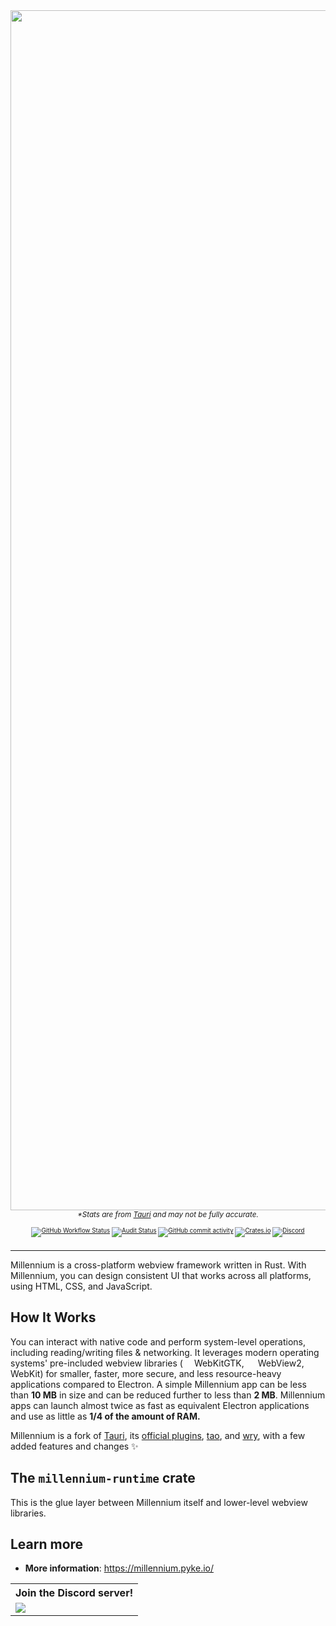 <div align=center>
	<a href="https://millennium.pyke.io"><img src="https://github.com/pykeio/millennium/raw/main/.github/banner.png" width=1920></a>
	<sub><i>*Stats are from <a href="https://github.com/tauri-apps/tauri">Tauri</a> and may not be fully accurate.</i><sub>
	<br /><br />
	<a href="https://github.com/pykeio/millennium/actions"><img alt="GitHub Workflow Status" src="https://img.shields.io/github/workflow/status/pykeio/millennium/Test%20Millennium%20(Rust)?style=for-the-badge&logo=github-actions&logoColor=white"></a>  <a href="https://github.com/pykeio/millennium/actions"><img alt="Audit Status" src="https://img.shields.io/github/workflow/status/pykeio/millennium/Audit?style=for-the-badge&logo=data:image/svg+xml;base64,PHN2ZyB4bWxucz0iaHR0cDovL3d3dy53My5vcmcvMjAwMC9zdmciIHZpZXdCb3g9IjAgMCAyNCAyNCI%2BPHBhdGggZmlsbD0iI2ZmZiIgZD0iTTEyIDEyaDdjLS41IDQuMS0zLjMgNy44LTcgOXYtOUg1VjYuM2w3LTMuMU0xMiAxIDMgNXY2YzAgNS42IDMuOCAxMC43IDkgMTIgNS4yLTEuMyA5LTYuNCA5LTEyVjVsLTktNFoiLz48L3N2Zz4%3D&label=audit"></a> <a href="https://github.com/pykeio/millennium/graphs/commit-activity"><img alt="GitHub commit activity" src="https://img.shields.io/github/commit-activity/m/pykeio/millennium?style=for-the-badge&logo=github"></a> <a href="https://crates.io/crates/millennium"><img alt="Crates.io" src="https://img.shields.io/crates/d/millennium?style=for-the-badge&logo=rust"></a> <a href="https://discord.gg/CETPevXFgD"><img alt="Discord" src="https://img.shields.io/discord/958136515010101248?style=for-the-badge&logo=discord&logoColor=white"></a>
	<br /><br />
	<hr />
</div>

Millennium is a cross-platform webview framework written in Rust. With Millennium, you can design consistent UI that works across all platforms, using HTML, CSS, and JavaScript.

## How It Works
You can interact with native code and perform system-level operations, including reading/writing files & networking. It leverages modern operating systems' pre-included webview libraries (<img src="https://cdn.jsdelivr.net/gh/devicons/devicon/icons/ubuntu/ubuntu-plain.svg" height=14 /> WebKitGTK, <img src="https://cdn.jsdelivr.net/gh/devicons/devicon/icons/windows8/windows8-original.svg" height=14 /> WebView2, <img src="https://cdn.jsdelivr.net/gh/devicons/devicon/icons/apple/apple-original.svg" height=14 /> WebKit) for smaller, faster, more secure, and less resource-heavy applications compared to Electron. A simple Millennium app can be less than **10 MB** in size and can be reduced further to less than **2 MB**. Millennium apps can launch almost twice as fast as equivalent Electron applications and use as little as __1/4 of the amount of RAM.__

Millennium is a fork of [Tauri](https://tauri.studio/), its [official plugins](https://github.com/tauri-apps/awesome-tauri#plugins), [tao](https://github.com/tauri-apps/tao/), and [wry](https://github.com/tauri-apps/wry), with a few added features and changes ✨

## The `millennium-runtime` crate
This is the glue layer between Millennium itself and lower-level webview libraries.

## Learn more

- **More information**: https://millennium.pyke.io/
<!--
- **Getting started**: 
- **JS API reference**:
- **Rust API reference**:
-->

<table>
    <tr><th align="center">Join the Discord server!</th></tr>
    <tr>
        <td><a href="https://discord.gg/CETPevXFgD"><img src="https://invidget.switchblade.xyz/958136515010101248"></a></td>
    </tr>
</table>
